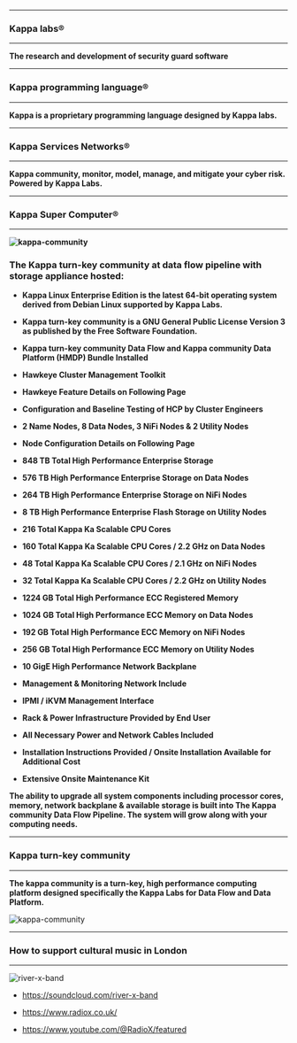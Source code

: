 <!--
**kappaservices/kappaservices** is a ✨ _special_ ✨ repository because its `README.md` (this file) appears on your GitHub profile.

Here are some ideas to get you started:

- 🔭 I’m currently working on ...
- 🌱 I’m currently learning ...
- 👯 I’m looking to collaborate on ...
- 🤔 I’m looking for help with ...
- 💬 Ask me about ...
- 📫 How to reach me: ...
- 😄 Pronouns: ...
- ⚡ Fun fact: ...
-->

************************************************************************************************************************ 
### Kappa labs®
************************************************************************************************************************

<b>The research and development of security guard software</b>

************************************************************************************************************************ 
### Kappa programming language®
************************************************************************************************************************

<b>Kappa is a proprietary programming language designed by Kappa labs.</b>

************************************************************************************************************************ 
### Kappa Services Networks®
************************************************************************************************************************

<b>Kappa community, monitor, model, manage, and mitigate your cyber risk. Powered by Kappa Labs.</b>

************************************************************************************************************************
### Kappa Super Computer®
************************************************************************************************************************ 
<b> 
 
![kappa-community](https://user-images.githubusercontent.com/134499461/240947639-ba85cf91-c040-4ba5-bbf6-8e97ba3ec528.jpg) 
 
### The Kappa turn-key community at data flow pipeline with storage appliance hosted: 
 
* Kappa Linux Enterprise Edition is the latest 64-bit operating system derived from Debian Linux supported by Kappa Labs.<br/>
* Kappa turn-key community is a GNU General Public License Version 3 as published by the Free Software Foundation.<br/>  
 
* Kappa turn-key community Data Flow and Kappa community Data Platform	(HMDP) Bundle Installed	<br/>
* Hawkeye Cluster Management Toolkit<br/>
* Hawkeye Feature	Details	on Following Page<br/>

* Configuration	and	Baseline Testing of HCP	by Cluster Engineers<br/> 
 
* 2 Name Nodes, 8 Data Nodes, 3 NiFi Nodes & 2	Utility	Nodes<br/>
* Node Configuration	Details	on	Following	Page<br/>

* 848 TB Total High Performance Enterprise Storage<br/>
* 576 TB High Performance	Enterprise	Storage	on	Data	Nodes<br/>
* 264 TB	High	Performance	Enterprise	Storage	on	NiFi	Nodes<br/>
* 8	TB High Performance	Enterprise	Flash	Storage	on	Utility	Nodes<br/>
  
* 216 Total	Kappa	Ka Scalable	CPU	Cores<br/>
* 160 Total	Kappa	Ka Scalable CPU	Cores	/	2.2 GHz on	Data	Nodes<br/>
* 48	Total	Kappa	Ka Scalable	CPU	Cores	/	2.1	GHz	on	NiFi	Nodes<br/>
* 32 Total	Kappa	Ka Scalable	CPU	Cores	/	2.2	GHz	on	Utility	Nodes<br/>
  
* 1224 GB	Total	High	Performance	ECC	Registered	Memory<br/>
* 1024 GB	Total	High	Performance	ECC	Memory	on	Data	Nodes<br/>
* 192	GB	Total	High	Performance	ECC	Memory	on	NiFi	Nodes<br/>
* 256 GB	Total	High	Performance	ECC	Memory	on	Utility	Nodes<br/>
  
* 10 GigE	High	Performance	Network	Backplane<br/>

* Management	&	Monitoring	Network	Include<br/>
* IPMI	/	iKVM	Management Interface<br/>
  
* Rack & Power Infrastructure Provided by End	User <br/>
* All	Necessary	Power	and	Network	Cables Included <br/>
* Installation	Instructions Provided / Onsite	Installation	Available	for	Additional	Cost <br/>
* Extensive	Onsite	Maintenance	Kit<br/>  
  
The ability to upgrade all system components including processor cores, memory, network backplane & available storage is built into The Kappa community Data Flow Pipeline. The system will grow along with your computing needs. <br/> 

</b> 

************************************************************************************************************************ 
### Kappa turn-key community
************************************************************************************************************************

<b>The kappa community is a turn-key, high performance computing platform designed specifically the Kappa Labs for Data Flow and Data Platform.</b>

![kappa-community](https://github.com/kappaservices/kappaservices/assets/134499461/ad7e6740-6541-4cc6-9f40-124a35be00c6)

************************************************************************************************************************ 
### How to support cultural music in London
************************************************************************************************************************

![river-x-band](https://user-images.githubusercontent.com/134499461/240761128-3aa1c47e-36d1-46c6-a138-cd9fd3a38866.jpg)

* https://soundcloud.com/river-x-band

* https://www.radiox.co.uk/

* https://www.youtube.com/@RadioX/featured
